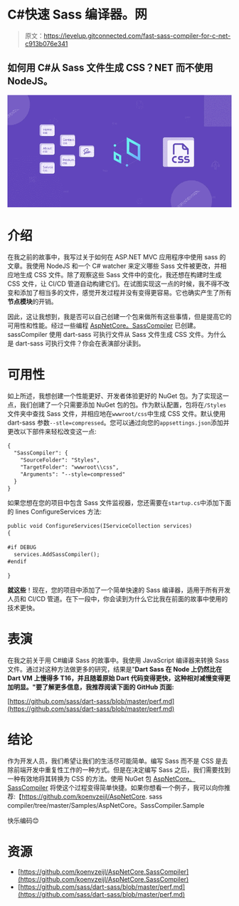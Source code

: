 # C#快速 Sass 编译器。网

> 原文：<https://levelup.gitconnected.com/fast-sass-compiler-for-c-net-c913b076e341>

## 如何用 C#从 Sass 文件生成 CSS？NET 而不使用 NodeJS。

![](img/ee75543694750609d3ca89fd8f25f1a6.png)

# 介绍

在我之前的故事中，我写过关于如何在 ASP.NET MVC 应用程序中使用 sass 的文章。我使用 NodeJS 和一个 C# watcher 来定义哪些 Sass 文件被更改，并相应地生成 CSS 文件。除了观察这些 Sass 文件中的变化，我还想在构建时生成 CSS 文件，让 CI/CD 管道自动构建它们。在试图实现这一点的时候，我不得不改变和添加了相当多的文件，感觉开发过程并没有变得更容易。它也确实产生了所有**节点模块**的开销。

因此，这让我想到，我是否可以自己创建一个包来做所有这些事情，但是提高它的可用性和性能。经过一些编程 [AspNetCore。SassCompiler](https://github.com/koenvzeijl/AspNetCore.SassCompiler) 已创建。sassCompiler 使用 dart-sass 可执行文件从 Sass 文件生成 CSS 文件。为什么是 dart-sass 可执行文件？你会在表演部分读到。

# 可用性

如上所述，我想创建一个性能更好、开发者体验更好的 NuGet 包。为了实现这一点，我们创建了一个只需要添加 NuGet 包的包。作为默认配置，包将在`/Styles`文件夹中查找 Sass 文件，并相应地在`wwwroot/css`中生成 CSS 文件。默认使用 dart-sass 参数`--stle=compressed`。您可以通过向您的`appsettings.json`添加并更改以下部件来轻松改变这一点:

```
{
  "SassCompiler": {
    "SourceFolder": "Styles",
    "TargetFolder": "wwwroot\\css",
    "Arguments": "--style=compressed"
  }
}
```

如果您想在您的项目中包含 Sass 文件监视器，您还需要在`startup.cs`中添加下面的 lines ConfigureServices 方法:

```
public void ConfigureServices(IServiceCollection services) 
{

#if DEBUG
  services.AddSassCompiler();
#endif

}
```

**就这些**！现在，您的项目中添加了一个简单快速的 Sass 编译器，适用于所有开发人员和 CI/CD 管道。在下一段中，你会读到为什么它比我在前面的故事中使用的技术更快。

# 表演

在我之前关于用 C#编译 Sass 的故事中。我使用 JavaScript 编译器来转换 Sass 文件。通过对这种方法做更多的研究，结果是"**Dart Sass 在 Node 上仍然比在 Dart VM 上慢得多 T16，并且随着原始 Dart 代码变得更快，这种相对减慢变得更加明显。"要了解更多信息，我推荐阅读下面的 GitHub 页面:**

[https://github.com/sass/dart-sass/blob/master/perf.md](https://github.com/sass/dart-sass/blob/master/perf.md)

# 结论

作为开发人员，我们希望让我们的生活尽可能简单。编写 Sass 而不是 CSS 是去除前端开发中重复性工作的一种方式。但是在决定编写 Sass 之后，我们需要找到一种有效地将其转换为 CSS 的方法。使用 NuGet 包 [AspNetCore。SassCompiler](https://github.com/koenvzeijl/AspNetCore.SassCompiler) 将使这个过程变得简单快捷。如果你想看一个例子，我可以向你推荐:【https://github.com/koenvzeijl/AspNetCore. sass compiler/tree/master/Samples/AspNetCore。SassCompiler.Sample

快乐编码😊

# 资源

*   [https://github.com/koenvzeijl/AspNetCore.SassCompiler](https://github.com/koenvzeijl/AspNetCore.SassCompiler)
*   [https://github.com/sass/dart-sass/blob/master/perf.md](https://github.com/sass/dart-sass/blob/master/perf.md)